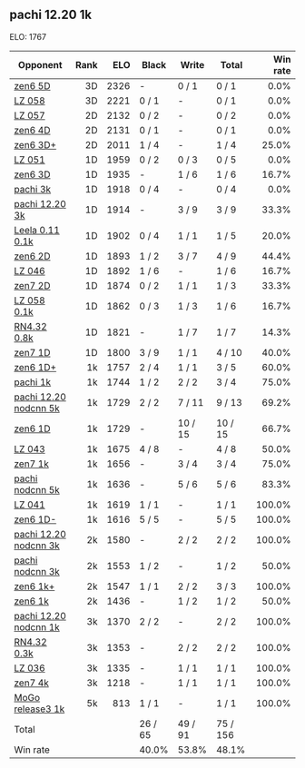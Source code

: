 ## pachi 12.20 1k ##

ELO: 1767

Opponent | Rank | ELO | Black | Write | Total | Win rate
---------|-----:|----:|-------|-------|-------|-------:
[zen6 5D](zen6%205D.md) | 3D | 2326 | - | 0 / 1 | 0 / 1 | 0.0%
[LZ 058](LZ%20058.md) | 3D | 2221 | 0 / 1 | - | 0 / 1 | 0.0%
[LZ 057](LZ%20057.md) | 2D | 2132 | 0 / 2 | - | 0 / 2 | 0.0%
[zen6 4D](zen6%204D.md) | 2D | 2131 | 0 / 1 | - | 0 / 1 | 0.0%
[zen6 3D+](zen6%203D+.md) | 2D | 2011 | 1 / 4 | - | 1 / 4 | 25.0%
[LZ 051](LZ%20051.md) | 1D | 1959 | 0 / 2 | 0 / 3 | 0 / 5 | 0.0%
[zen6 3D](zen6%203D.md) | 1D | 1935 | - | 1 / 6 | 1 / 6 | 16.7%
[pachi 3k](pachi%203k.md) | 1D | 1918 | 0 / 4 | - | 0 / 4 | 0.0%
[pachi 12.20 3k](pachi%2012.20%203k.md) | 1D | 1914 | - | 3 / 9 | 3 / 9 | 33.3%
[Leela 0.11 0.1k](Leela%200.11%200.1k.md) | 1D | 1902 | 0 / 4 | 1 / 1 | 1 / 5 | 20.0%
[zen6 2D](zen6%202D.md) | 1D | 1893 | 1 / 2 | 3 / 7 | 4 / 9 | 44.4%
[LZ 046](LZ%20046.md) | 1D | 1892 | 1 / 6 | - | 1 / 6 | 16.7%
[zen7 2D](zen7%202D.md) | 1D | 1874 | 0 / 2 | 1 / 1 | 1 / 3 | 33.3%
[LZ 058 0.1k](LZ%20058%200.1k.md) | 1D | 1862 | 0 / 3 | 1 / 3 | 1 / 6 | 16.7%
[RN4.32 0.8k](RN4.32%200.8k.md) | 1D | 1821 | - | 1 / 7 | 1 / 7 | 14.3%
[zen7 1D](zen7%201D.md) | 1D | 1800 | 3 / 9 | 1 / 1 | 4 / 10 | 40.0%
[zen6 1D+](zen6%201D+.md) | 1k | 1757 | 2 / 4 | 1 / 1 | 3 / 5 | 60.0%
[pachi 1k](pachi%201k.md) | 1k | 1744 | 1 / 2 | 2 / 2 | 3 / 4 | 75.0%
[pachi 12.20 nodcnn 5k](pachi%2012.20%20nodcnn%205k.md) | 1k | 1729 | 2 / 2 | 7 / 11 | 9 / 13 | 69.2%
[zen6 1D](zen6%201D.md) | 1k | 1729 | - | 10 / 15 | 10 / 15 | 66.7%
[LZ 043](LZ%20043.md) | 1k | 1675 | 4 / 8 | - | 4 / 8 | 50.0%
[zen7 1k](zen7%201k.md) | 1k | 1656 | - | 3 / 4 | 3 / 4 | 75.0%
[pachi nodcnn 5k](pachi%20nodcnn%205k.md) | 1k | 1636 | - | 5 / 6 | 5 / 6 | 83.3%
[LZ 041](LZ%20041.md) | 1k | 1619 | 1 / 1 | - | 1 / 1 | 100.0%
[zen6 1D-](zen6%201D-.md) | 1k | 1616 | 5 / 5 | - | 5 / 5 | 100.0%
[pachi 12.20 nodcnn 3k](pachi%2012.20%20nodcnn%203k.md) | 2k | 1580 | - | 2 / 2 | 2 / 2 | 100.0%
[pachi nodcnn 3k](pachi%20nodcnn%203k.md) | 2k | 1553 | 1 / 2 | - | 1 / 2 | 50.0%
[zen6 1k+](zen6%201k+.md) | 2k | 1547 | 1 / 1 | 2 / 2 | 3 / 3 | 100.0%
[zen6 1k](zen6%201k.md) | 2k | 1436 | - | 1 / 2 | 1 / 2 | 50.0%
[pachi 12.20 nodcnn 1k](pachi%2012.20%20nodcnn%201k.md) | 3k | 1370 | 2 / 2 | - | 2 / 2 | 100.0%
[RN4.32 0.3k](RN4.32%200.3k.md) | 3k | 1353 | - | 2 / 2 | 2 / 2 | 100.0%
[LZ 036](LZ%20036.md) | 3k | 1335 | - | 1 / 1 | 1 / 1 | 100.0%
[zen7 4k](zen7%204k.md) | 3k | 1218 | - | 1 / 1 | 1 / 1 | 100.0%
[MoGo release3 1k](MoGo%20release3%201k.md) | 5k | 813 | 1 / 1 | - | 1 / 1 | 100.0%
Total | | | 26 / 65 | 49 / 91 | 75 / 156 | 
Win rate| | | 40.0% | 53.8% | 48.1% | 
